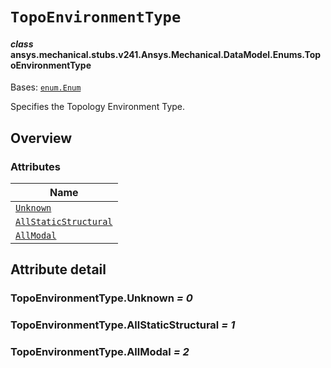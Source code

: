 # `TopoEnvironmentType`

<a id="ansys.mechanical.stubs.v241.Ansys.Mechanical.DataModel.Enums.TopoEnvironmentType"></a>

#### *class* ansys.mechanical.stubs.v241.Ansys.Mechanical.DataModel.Enums.TopoEnvironmentType

Bases: [`enum.Enum`](https://docs.python.org/3/library/enum.html#enum.Enum)

Specifies the Topology Environment Type.

<!-- !! processed by numpydoc !! -->

<a id="overview"></a>

## Overview

### Attributes

| Name |
| ------------------------------------------------------------------- |
| [`Unknown`](#TopoEnvironmentType.Unknown) |
| [`AllStaticStructural`](#TopoEnvironmentType.AllStaticStructural) |
| [`AllModal`](#TopoEnvironmentType.AllModal) |

<a id="attribute-detail"></a>

## Attribute detail

<a id="TopoEnvironmentType.Unknown"></a>

### TopoEnvironmentType.Unknown *= 0*

<a id="TopoEnvironmentType.AllStaticStructural"></a>

### TopoEnvironmentType.AllStaticStructural *= 1*

<a id="TopoEnvironmentType.AllModal"></a>

### TopoEnvironmentType.AllModal *= 2*


